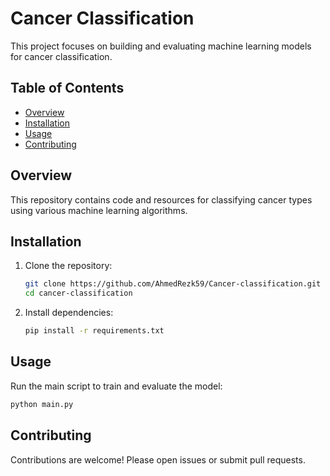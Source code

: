 # Cancer Classification

This project focuses on building and evaluating machine learning models for cancer classification.

## Table of Contents

- [Overview](#overview)
- [Installation](#installation)
- [Usage](#usage)
- [Contributing](#contributing)

## Overview

This repository contains code and resources for classifying cancer types using various machine learning algorithms.

## Installation

1. Clone the repository:
    ```bash
    git clone https://github.com/AhmedRezk59/Cancer-classification.git
    cd cancer-classification
    ```
2. Install dependencies:
    ```bash
    pip install -r requirements.txt
    ```

## Usage

Run the main script to train and evaluate the model:
```bash
python main.py
```

## Contributing

Contributions are welcome! Please open issues or submit pull requests.
